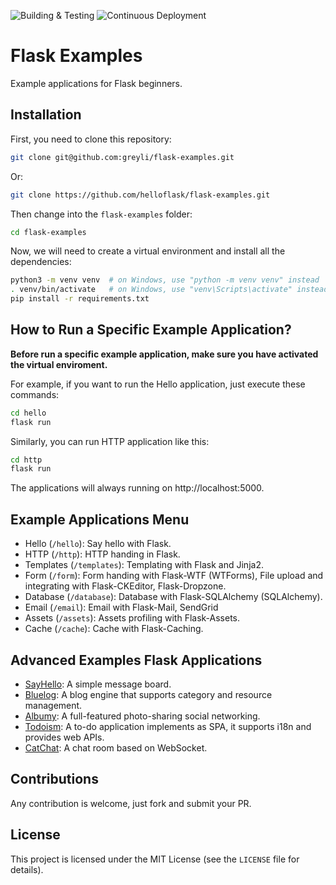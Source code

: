 ![Building & Testing](https://github.com/fnassar/FlaskAPP_dev/actions/workflows/tests.yaml/badge.svg)
![Continuous Deployment](https://github.com/fnassar/FlaskAPP_dev/actions/workflows/deploy.yaml/badge.svg)

# Flask Examples

Example applications for Flask beginners.

## Installation

First, you need to clone this repository:

```bash
git clone git@github.com:greyli/flask-examples.git
```

Or:

```bash
git clone https://github.com/helloflask/flask-examples.git
```

Then change into the `flask-examples` folder:

```bash
cd flask-examples
```

Now, we will need to create a virtual environment and install all the dependencies:

```bash
python3 -m venv venv  # on Windows, use "python -m venv venv" instead
. venv/bin/activate   # on Windows, use "venv\Scripts\activate" instead
pip install -r requirements.txt
```

## How to Run a Specific Example Application?

**Before run a specific example application, make sure you have activated the virtual enviroment.**

For example, if you want to run the Hello application, just execute these commands:

```bash
cd hello
flask run
```

Similarly, you can run HTTP application like this:

```bash
cd http
flask run
```

The applications will always running on http://localhost:5000.

## Example Applications Menu

- Hello (`/hello`): Say hello with Flask.
- HTTP (`/http`): HTTP handing in Flask.
- Templates (`/templates`): Templating with Flask and Jinja2.
- Form (`/form`): Form handing with Flask-WTF (WTForms), File upload and integrating with Flask-CKEditor, Flask-Dropzone.
- Database (`/database`): Database with Flask-SQLAlchemy (SQLAlchemy).
- Email (`/email`): Email with Flask-Mail, SendGrid
- Assets (`/assets`): Assets profiling with Flask-Assets.
- Cache (`/cache`): Cache with Flask-Caching.

## Advanced Examples Flask Applications

- [SayHello](https://github.com/greyli/sayhello): A simple message board.
- [Bluelog](https://github.com/greyli/bluelog): A blog engine that supports category and resource management.
- [Albumy](https://github.com/greyli/albumy): A full-featured photo-sharing social networking.
- [Todoism](https://github.com/greyli/todoism): A to-do application implements as SPA, it supports i18n and provides web APIs.
- [CatChat](https://github.com/greyli/catchat): A chat room based on WebSocket.

## Contributions

Any contribution is welcome, just fork and submit your PR.

## License

This project is licensed under the MIT License (see the `LICENSE` file for details).
